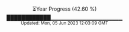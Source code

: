 <p align="center">
⏳Year Progress (42.60 %) <br>
████████████▁▁▁▁▁▁▁▁▁▁▁▁▁▁▁▁▁▁ <br>
<sub>Updated: Mon, 05 Jun 2023 12:03:09 GMT</sub>
</p>

